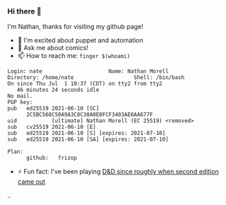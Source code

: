 ### Hi there 👋

I'm Nathan, thanks for visiting my github page!

- 🔭 I'm excited about puppet and automation
- 💬 Ask me about comics! 
- 📫 How to reach me: `finger $(whoami)`
```
Login: nate           			Name: Nathan Morell
Directory: /home/nate               	Shell: /bin/bash
On since Thu Jul  1 10:37 (CDT) on tty2 from tty2
   46 minutes 24 seconds idle
No mail.
PGP key:
pub   ed25519 2021-06-10 [SC]
      2C5BC568C50A9A3C8C38A0E0FCF3403AE6AA677F
uid           [ultimate] Nathan Morell (EC 25519) <removed>
sub   cv25519 2021-06-10 [E]
sub   ed25519 2021-06-10 [S] [expires: 2021-07-10]
sub   ed25519 2021-06-10 [SA] [expires: 2021-07-10]

Plan:
      github:   frizop
```
- ⚡ Fun fact: I've been playing [D&D since roughly when second edition came out](https://frizop.github.io)

..
